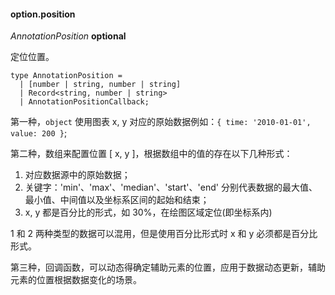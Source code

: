 #### option.position

<description> _AnnotationPosition_ **optional** </description>

定位位置。

```sign
type AnnotationPosition =
  | [number | string, number | string]
  | Record<string, number | string>
  | AnnotationPositionCallback;
```

第一种，`object` 使用图表 x, y 对应的原始数据例如：`{ time: '2010-01-01', value: 200 }`;

第二种，数组来配置位置 [ x, y ]，根据数组中的值的存在以下几种形式：

1. 对应数据源中的原始数据；
2. 关键字：'min'、'max'、'median'、'start'、'end' 分别代表数据的最大值、最小值、中间值以及坐标系区间的起始和结束；
3. x, y 都是百分比的形式，如 30%，在绘图区域定位(即坐标系内)

1 和 2 两种类型的数据可以混用，但是使用百分比形式时 x 和 y 必须都是百分比形式。

第三种，回调函数，可以动态得确定辅助元素的位置，应用于数据动态更新，辅助元素的位置根据数据变化的场景。

